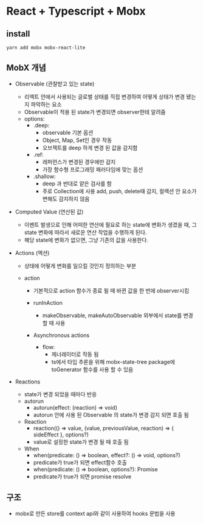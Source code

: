 # React + Typescript + Mobx

## install

```shell
yarn add mobx mobx-react-lite
```

## MobX 개념

- Observable (관찰받고 있는 state)
  - 리엑트 안에서 사용되는 글로벌 상태를 직접 변경하여 어떻게 상태가 변경 됐는지 파악하는 요소
  - Observable이 적용 된 state가 변경되면 observer한테 알려줌
  - options:
    - .deep:
      - observable 기본 옵션
      - Object, Map, Set인 경우 작동
      - 오브젝트를 deep 하게 변경 된 값을 감지함
    - .ref:
      - 레퍼런스가 변경된 경우에만 감지
      - 가장 함수형 프로그래밍 패러다임에 맞는 옵션
    - .shallow:
      - deep 과 반대로 얕은 검사를 함
      - 주로 Collection에 사용 add, push, delete때 감지, 컬랙션 안 요소가 변해도 감지하지 않음
- Computed Value (연산된 값)
  - 이벤트 발생으로 인해 어떠한 연산에 필요로 하는 state에 변화가 생겼을 때, 그 state 변화에 따라서 새로운 연산 작업을 수행하게 된다.
  - 해당 state에 변화가 없으면, 그냥 기존의 값을 사용한다.
- Actions (액션)

  - 상태에 어떻게 변화를 일으킬 것인지 정의하는 부분
  - action

    - 기본적으로 action 함수가 종료 될 때 바뀐 값을 한 번에 observer시킴
    - runInAction
      - makeObservable, makeAutoObservable 외부에서 state를 변경할 때 사용
    - Asynchronous actions

      - flow:
        - 제너레이터로 작동 됨
        - ts에서 타입 추론을 위해 mobx-state-tree package에 toGenerator 함수를 사용 할 수 있음

- Reactions
  - state가 변경 되었을 때마다 반응
  - autorun
    - autorun(effect: (reaction) => void)
    - autorun 안에 사용 된 Observable 의 state가 변경 감지 되면 호출 됨
  - Reaction
    - reaction(() => value, (value, previousValue, reaction) => { sideEffect }, options?)
    - value로 설정한 state가 변경 될 때 호출 됨
  - When
    - when(predicate: () => boolean, effect?: () => void, options?)
    - predicate가 true가 되면 effect함수 호출
    - when(predicate: () => boolean, options?): Promise
    - predicate가 true가 되면 promise resolve

## 구조

- mobx로 만든 store를 context api와 같이 사용하여 hooks 문법을 사용

